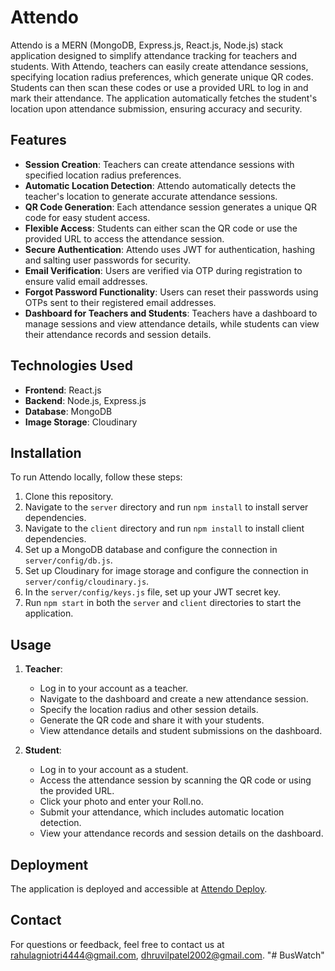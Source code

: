 # Attendo

Attendo is a MERN (MongoDB, Express.js, React.js, Node.js) stack application designed to simplify attendance tracking for teachers and students. With Attendo, teachers can easily create attendance sessions, specifying location radius preferences, which generate unique QR codes. Students can then scan these codes or use a provided URL to log in and mark their attendance. The application automatically fetches the student's location upon attendance submission, ensuring accuracy and security. 

## Features

- **Session Creation**: Teachers can create attendance sessions with specified location radius preferences.
- **Automatic Location Detection**: Attendo automatically detects the teacher's location to generate accurate attendance sessions.
- **QR Code Generation**: Each attendance session generates a unique QR code for easy student access.
- **Flexible Access**: Students can either scan the QR code or use the provided URL to access the attendance session.
- **Secure Authentication**: Attendo uses JWT for authentication, hashing and salting user passwords for security.
- **Email Verification**: Users are verified via OTP during registration to ensure valid email addresses.
- **Forgot Password Functionality**: Users can reset their passwords using OTPs sent to their registered email addresses.
- **Dashboard for Teachers and Students**: Teachers have a dashboard to manage sessions and view attendance details, while students can view their attendance records and session details.

## Technologies Used

- **Frontend**: React.js
- **Backend**: Node.js, Express.js
- **Database**: MongoDB
- **Image Storage**: Cloudinary

## Installation

To run Attendo locally, follow these steps:

1. Clone this repository.
2. Navigate to the `server` directory and run `npm install` to install server dependencies.
3. Navigate to the `client` directory and run `npm install` to install client dependencies.
4. Set up a MongoDB database and configure the connection in `server/config/db.js`.
5. Set up Cloudinary for image storage and configure the connection in `server/config/cloudinary.js`.
6. In the `server/config/keys.js` file, set up your JWT secret key.
7. Run `npm start` in both the `server` and `client` directories to start the application.

## Usage

1. **Teacher**: 
   - Log in to your account as a teacher.
   - Navigate to the dashboard and create a new attendance session.
   - Specify the location radius and other session details.
   - Generate the QR code and share it with your students.
   - View attendance details and student submissions on the dashboard.

2. **Student**:
   - Log in to your account as a student.
   - Access the attendance session by scanning the QR code or using the provided URL.
   - Click your photo and enter your Roll.no.
   - Submit your attendance, which includes automatic location detection.
   - View your attendance records and session details on the dashboard.

## Deployment

The application is deployed and accessible at [Attendo Deploy](https://atendo-deploy.onrender.com).


## Contact

For questions or feedback, feel free to contact us at [rahulagniotri4444@gmail.com](mailto:rahulagniotri4444@gmail.com), [dhruvilpatel2002@gmail.com](mailto:dhruvilpatel2002@gmail.com).
"# BusWatch" 

